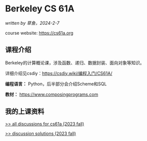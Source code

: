 # Berkeley CS 61A

*written by 草鱼，2024-2-7*

course website: <https://cs61a.org>

## 课程介绍

Berkeley的计算概论课，涉及函数、递归、数据封装、面向对象等知识。

详细介绍见csdiy：<https://csdiy.wiki/编程入门/CS61A/>

**编程语言：** Python，后半部分会介绍Scheme和SQL

**教材：** <https://www.composingprograms.com>

## 我的上课资料

[>> all discussions for cs61a (2023 fall)](https://calvinxiaocao.github.io/online_courses/cs61a/disc/discussions.pdf)

[>> discussion solutions (2023 fall)](online_courses/cs61a/disc/answer)
